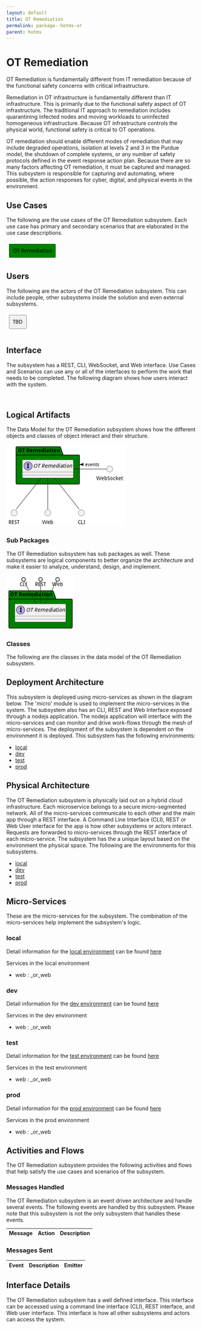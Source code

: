 ```yaml
---
layout: default
title: OT Remediation
permalink: package--hotms-or
parent: hotms
---
```


# OT Remediation

OT Remediation is fundamentally different from IT remediation because of the functional safety concerns with critical infrastructure.

Remediation in OT infrastructure is fundamentally different than IT infrastructure. This is primarily due to the
functional safety aspect of OT infrastructure. The traditional IT approach to remediation includes quarantining infected
nodes and moving workloads to uninfected homogeneous infrastructure. Because OT infrastructure controls the physical
world, functional safety is critical to OT operations.

OT remediation should enable different modes of remediation that may include degraded operations, isolation at levels 2
and 3 in the Purdue model, the shutdown of complete systems, or any number of safety protocols defined in the event
response action plan. Because there are so many factors affecting OT remediation, it must be captured and managed. This
subsystem is responsible for capturing and automating, where possible, the action responses for cyber, digital, and
physical events in the environment.


## Use Cases

The following are the use cases of the OT Remediation subsystem. Each use case has primary and secondary scenarios
that are elaborated in the use case descriptions.



![UseCase Diagram](./usecases.png)

## Users

The following are the actors of the OT Remediation subsystem. This can include people, other subsystems
inside the solution and even external subsystems.



![User Interaction](./userinteraction.png)

## Interface

The subsystem has a REST, CLI, WebSocket, and Web interface. Use Cases and Scenarios can use any or all
of the interfaces to perform the work that needs to be completed. The following  diagram shows how
users interact with the system.

![Scenario Mappings Diagram](./scenariomapping.png)



## Logical Artifacts

The Data Model for the  OT Remediation subsystem shows how the different objects and classes of object interact
and their structure.

![Sub Package Diagram](./subpackage.png)

### Sub Packages

The OT Remediation subsystem has sub packages as well. These subsystems are logical components to better
organize the architecture and make it easier to analyze, understand, design, and implement.



![Logical Diagram](./logical.png)

### Classes

The following are the classes in the data model of the OT Remediation subsystem.




## Deployment Architecture

This subsystem is deployed using micro-services as shown in the diagram below. The 'micro' module is
used to implement the micro-services in the system. The subsystem also has an CLI, REST and Web Interface
exposed through a nodejs application. The nodejs application will interface with the micro-services and
can monitor and drive work-flows through the mesh of micro-services. The deployment of the subsystem is
dependent on the environment it is deployed. This subsystem has the following environments:
* [local](environment--hotms-or-local)
* [dev](environment--hotms-or-dev)
* [test](environment--hotms-or-test)
* [prod](environment--hotms-or-prod)



## Physical Architecture

The OT Remediation subsystem is physically laid out on a hybrid cloud infrastructure. Each microservice belongs
to a secure micro-segmented network. All of the micro-services communicate to each other and the main app through a
REST interface. A Command Line Interface (CLI), REST or Web User interface for the app is how other subsystems or actors
interact. Requests are forwarded to micro-services through the REST interface of each micro-service. The subsystem has
the a unique layout based on the environment the physical space. The following are the environments for this
subsystems.
* [local](environment--hotms-or-local)
* [dev](environment--hotms-or-dev)
* [test](environment--hotms-or-test)
* [prod](environment--hotms-or-prod)


## Micro-Services

These are the micro-services for the subsystem. The combination of the micro-services help implement
the subsystem's logic.


### local

Detail information for the [local environment](environment--hotms-or-local)
can be found [here](environment--hotms-or-local)

Services in the local environment

* web : _or_web


### dev

Detail information for the [dev environment](environment--hotms-or-dev)
can be found [here](environment--hotms-or-dev)

Services in the dev environment

* web : _or_web


### test

Detail information for the [test environment](environment--hotms-or-test)
can be found [here](environment--hotms-or-test)

Services in the test environment

* web : _or_web


### prod

Detail information for the [prod environment](environment--hotms-or-prod)
can be found [here](environment--hotms-or-prod)

Services in the prod environment

* web : _or_web


## Activities and Flows
The OT Remediation subsystem provides the following activities and flows that help satisfy the use
cases and scenarios of the subsystem.


### Messages Handled

The OT Remediation subsystem is an event driven architecture and handle several events. The following
events are handled by this subsystem. Please note that this subsystem is not the only subsystem that handles
these events.

| Message | Action | Description |
| --- | --- | --- |



### Messages Sent

| Event | Description | Emitter |
|-------|-------------|---------|



## Interface Details
The OT Remediation subsystem has a well defined interface. This interface can be accessed using a
command line interface (CLI), REST interface, and Web user interface. This interface is how all other
subsystems and actors can access the system.


